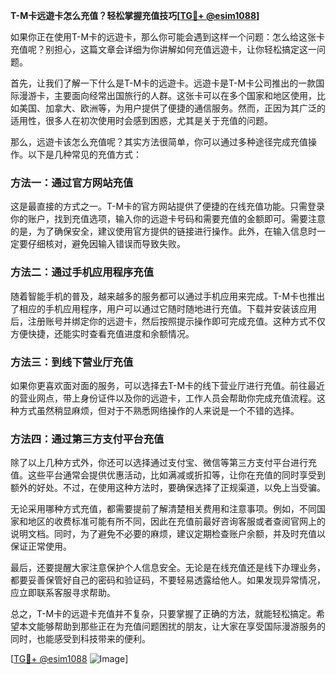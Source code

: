 **T-M卡远遊卡怎么充值？轻松掌握充值技巧[[TG💪+ @esim1088](https://t.me/s/esim1088)]**

如果你正在使用T-M卡的远遊卡，那么你可能会遇到这样一个问题：怎么给这张卡充值呢？别担心，这篇文章会详细为你讲解如何充值远遊卡，让你轻松搞定这一问题。

首先，让我们了解一下什么是T-M卡的远遊卡。远遊卡是T-M卡公司推出的一款国际漫游卡，主要面向经常出国旅行的人群。这张卡可以在多个国家和地区使用，比如美国、加拿大、欧洲等，为用户提供了便捷的通信服务。然而，正因为其广泛的适用性，很多人在初次使用时会感到困惑，尤其是关于充值的问题。

那么，远遊卡该怎么充值呢？其实方法很简单，你可以通过多种途径完成充值操作。以下是几种常见的充值方式：

### 方法一：通过官方网站充值

这是最直接的方式之一。T-M卡的官方网站提供了便捷的在线充值功能。只需登录你的账户，找到充值选项，输入你的远遊卡号码和需要充值的金额即可。需要注意的是，为了确保安全，建议使用官方提供的链接进行操作。此外，在输入信息时一定要仔细核对，避免因输入错误而导致失败。

### 方法二：通过手机应用程序充值

随着智能手机的普及，越来越多的服务都可以通过手机应用来完成。T-M卡也推出了相应的手机应用程序，用户可以通过它随时随地进行充值。下载并安装该应用后，注册账号并绑定你的远遊卡，然后按照提示操作即可完成充值。这种方式不仅方便快捷，还能实时查看充值进度和余额情况。

### 方法三：到线下营业厅充值

如果你更喜欢面对面的服务，可以选择去T-M卡的线下营业厅进行充值。前往最近的营业网点，带上身份证件以及你的远遊卡，工作人员会帮助你完成充值流程。这种方式虽然稍显麻烦，但对于不熟悉网络操作的人来说是一个不错的选择。

### 方法四：通过第三方支付平台充值

除了以上几种方式外，你还可以选择通过支付宝、微信等第三方支付平台进行充值。这些平台通常会提供优惠活动，比如满减或折扣等，让你在充值的同时享受到额外的好处。不过，在使用这种方法时，要确保选择了正规渠道，以免上当受骗。

无论采用哪种方式充值，都需要提前了解清楚相关费用和注意事项。例如，不同国家和地区的收费标准可能有所不同，因此在充值前最好咨询客服或者查阅官网上的说明文档。同时，为了避免不必要的麻烦，建议定期检查账户余额，并及时充值以保证正常使用。

最后，还要提醒大家注意保护个人信息安全。无论是在线充值还是线下办理业务，都要妥善保管好自己的密码和验证码，不要轻易透露给他人。如果发现异常情况，应立即联系客服寻求帮助。

总之，T-M卡的远遊卡充值并不复杂，只要掌握了正确的方法，就能轻松搞定。希望本文能够帮助到那些正在为充值问题困扰的朋友，让大家在享受国际漫游服务的同时，也能感受到科技带来的便利。

[[TG💪+ @esim1088](https://t.me/s/esim1088) ![Image](https://i.postimg.cc/4NQfJmqS/Snipaste-2025-05-13-00-14-12.png)]